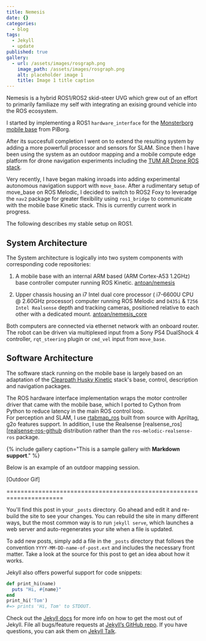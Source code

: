 ```yaml
---
title: Nemesis
date: {}
categories:
  - blog
tags:
  - Jekyll
  - update
published: true
gallery:
  - url: /assets/images/rosgraph.png
    image_path: /assets/images/rosgraph.png
    alt: placeholder image 1
    title: Image 1 title caption
---
```



Nemesis is a hybrid ROS1/ROS2 skid-steer UVG which grew out of an effort to primarily familiaze my self with integrating an exising ground vehicle into the ROS ecosystem.

I started  by implementing a ROS1 `hardware_interface` for the [Monsterborg mobile base][monsterborg-base-site] from PiBorg.  

After its succesfull completion I went on to extend the resulting system by adding a more powerfull processor and sensors for SLAM. Since then I have been using the system as an outdoor mapping and a mobile compute edge platform for drone navigation experiments including the [TUM AR Drone ROS stack][tum-ar-drone-ros-wiki].

Very recently, I have began making inroads into adding experimental autonomous navigation support with `move_base`. After a rudimentary setup of move_base on ROS Melodic, I decided to switch to ROS2 Foxy to leveradge the `nav2` package for greater flexibility using `ros1_bridge` to communicate with the mobile base Kinetic stack.  This is currently current work in progress.

The following describes my stable setup on ROS1.

## System Architecture

The System architecture is logically into two system components with corresponding code repositories:

1.  A mobile base with an internal ARM based (ARM Cortex-A53 1.2GHz) base controller computer running ROS Kinetic.
[antoan/nemesis][nemesis]

2.  Upper chassis housing an i7 Intel dual core processor ( i7-6600U CPU @ 2.60GHz processor) computer running ROS Melodic and `D435i` & `T256 Intel Realsense` depth and tracking cameras, positioned relative to each other with a dedicated mount. 
[antoan/nemesis_core][nemesis-core] 

Both computers are connected via ethernet network with an onboard router. The robot can be driven via multiplexed input from a Sony PS4 DualShock 4 controller, `rqt_steering` plugin or `cmd_vel` input from `move_base`.

## Software Architecture

The software stack running on the mobile base is largely based on an adaptation of the [Clearpath Husky Kinetic][husky-kinetic-github-branch] stack's base, control, description and navigation packages. 

The ROS hardware interface implementation wraps the motor controller driver that came with the mobile base, which I ported to Cython from Python to reduce latency in the main ROS control loop.  
For perception and SLAM, I use [rtabmap_ros][rtabmap-ros-wiki] built from source with Apriltag, g2o features support. In addition, I use the Realsense [realsense_ros][[realsense-ros-github] distribution rather than the `ros-melodic-realsense-ros` package.


{% include gallery caption="This is a sample gallery with **Markdown support**." %}





Below is an example of an outdoor mapping session.

[Outdoor Gif]

======================================================================

You'll find this post in your `_posts` directory. Go ahead and edit it and re-build the site to see your changes. You can rebuild the site in many different ways, but the most common way is to run `jekyll serve`, which launches a web server and auto-regenerates your site when a file is updated.

To add new posts, simply add a file in the `_posts` directory that follows the convention `YYYY-MM-DD-name-of-post.ext` and includes the necessary front matter. Take a look at the source for this post to get an idea about how it works.

Jekyll also offers powerful support for code snippets:

```ruby
def print_hi(name)
  puts "Hi, #{name}"
end
print_hi('Tom')
#=> prints 'Hi, Tom' to STDOUT.
```

Check out the [Jekyll docs][jekyll-docs] for more info on how to get the most out of Jekyll. File all bugs/feature requests at [Jekyll’s GitHub repo][jekyll-gh]. If you have questions, you can ask them on [Jekyll Talk][jekyll-talk].

[jekyll-docs]: https://jekyllrb.com/docs/home
[jekyll-gh]:   https://github.com/jekyll/jekyll
[jekyll-talk]: https://talk.jekyllrb.com/

[husky-kinetic-github-branch]: https://github.com/husky/husky/tree/kinetic-devel
[monsterborg-base-site]: https://www.piborg.org/robots-1/monsterborg
[nemesis-core]: https://github.com/antoan/nemesis_core
[nemesis]: https://github.com/antoan/nemesis
[tum-ar-drone-ros-wiki]: http://wiki.ros.org/tum_ardrone 
[rtabmap-ros-wiki]: http://wiki.ros.org/rtabmap_ros
[realsense-ros-github]: https://github.com/IntelRealSense/realsense-ros
